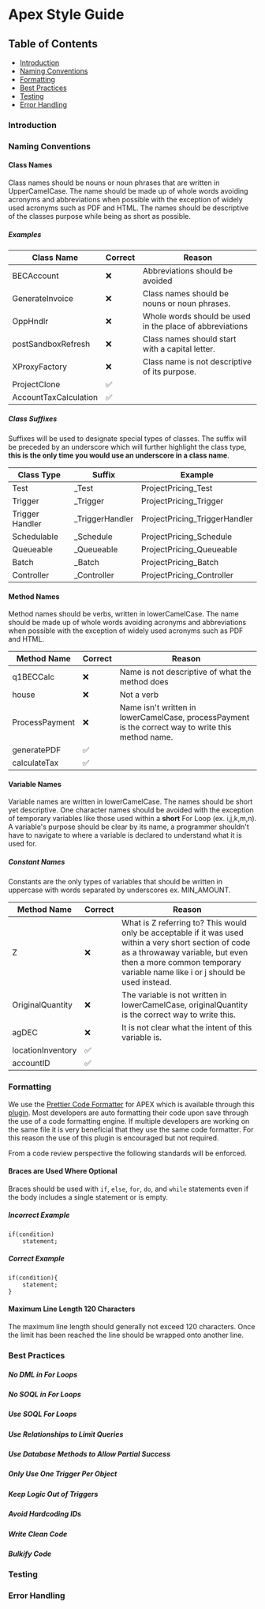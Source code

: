 # Apex Style Guide

## Table of Contents
* [Introduction](#Introduction)
* [Naming Conventions](#Naming-Conventions)
* [Formatting](#Formatting)
* [Best Practices](#Best-Practices)
* [Testing](#Testing)
* [Error Handling](#Error-Handling)


### Introduction
### Naming Conventions
#### Class Names
Class names should be nouns or noun phrases that are written in UpperCamelCase. The name should be made up of whole words avoiding acronyms and abbreviations when possible with the exception of widely used acronyms such as PDF and HTML. The names should be descriptive of the classes purpose while being as short as possible. 

##### Examples
Class Name | Correct | Reason
-----------|---------|-------|
BECAccount|:x:|Abbreviations should be avoided
GenerateInvoice|:x:|Class names should be nouns or noun phrases. 
OppHndlr|:x:|Whole words should be used in the place of abbreviations
postSandboxRefresh | :x:| Class names should start with a capital letter. 
XProxyFactory|:x:|Class name is not descriptive of its purpose.
ProjectClone|:white_check_mark:	
AccountTaxCalculation|:white_check_mark:	


##### Class Suffixes
Suffixes will be used to designate special types of classes. The suffix will be preceded by an underscore which will further highlight the class type, **this is the only time you would use an underscore in a class name**. 

Class Type | Suffix | Example
-----------|--------|---------
Test|_Test|ProjectPricing_Test
Trigger | _Trigger|ProjectPricing_Trigger
Trigger Handler | _TriggerHandler | ProjectPricing_TriggerHandler
Schedulable | _Schedule|ProjectPricing_Schedule
Queueable | _Queueable|ProjectPricing_Queueable
Batch | _Batch| ProjectPricing_Batch
Controller | _Controller | ProjectPricing_Controller

#### Method Names
Method names should be verbs, written in lowerCamelCase. The name should be made up of whole words avoiding acronyms and abbreviations when possible with the exception of widely used acronyms such as PDF and HTML. 

Method Name | Correct | Reason
-----------|---------|-------|
q1BECCalc | :x: | Name is not descriptive of what the method does
house|:x:| Not a verb
ProcessPayment |:x: | Name isn't written in lowerCamelCase, processPayment is the correct way to write this method name. 
generatePDF|:white_check_mark:|
calculateTax|:white_check_mark:|

#### Variable Names
Variable names are written in lowerCamelCase. The names should be short yet descriptive. One character names should be avoided with the exception of temporary variables like those used within a **short** For Loop (ex. i,j,k,m,n). A variable's purpose should be clear by its name, a programmer shouldn't have to navigate to where a variable is declared to understand what it is used for. 

##### Constant Names
Constants are the only types of variables that should be written in uppercase with words separated by underscores ex. MIN_AMOUNT. 


Method Name | Correct | Reason
-----------|---------|-------|
Z | :x: | What is Z referring to? This would only be acceptable if it was used within a very short section of code as a throwaway variable, but even then a more common temporary variable name like i or j should be used instead. 
OriginalQuantity|:x:| The variable is not written in lowerCamelCase, originalQuantity is the correct way to write this. 
agDEC |:x: | It is not clear what the intent of this variable is. 
locationInventory|:white_check_mark:|
accountID|:white_check_mark:|

### Formatting
We use the [Prettier Code Formatter](https://developer.salesforce.com/tools/vscode/en/user-guide/prettier/) for APEX which is available through this [plugin](https://github.com/dangmai/prettier-plugin-apex).  Most developers are auto formatting their code upon save through the use of a code formatting engine. If multiple developers are working on the same file it is very beneficial that they use the same code formatter. For this reason the use of this plugin is encouraged but not required.

From a code review perspective the following standards will be enforced.

#### Braces are Used Where Optional
Braces should be used with `if`, `else`, `for`, `do`, and `while` statements even if the body includes a single statement or is empty.
##### Incorrect Example 
```apex
if(condition)
    statement;
```
##### Correct Example
```apex
if(condition){
    statement;
}
```

#### Maximum Line Length 120 Characters
The maximum line length should generally not exceed 120 characters. Once the limit has been reached the line should be wrapped onto another line. 


### Best Practices
##### No DML in For Loops
##### No SOQL in For Loops
##### Use SOQL For Loops
##### Use Relationships to Limit Queries
##### Use Database Methods to Allow Partial Success
##### Only Use One Trigger Per Object 
##### Keep Logic Out of Triggers
##### Avoid Hardcoding IDs
##### Write Clean Code
##### Bulkify Code

### Testing
### Error Handling
